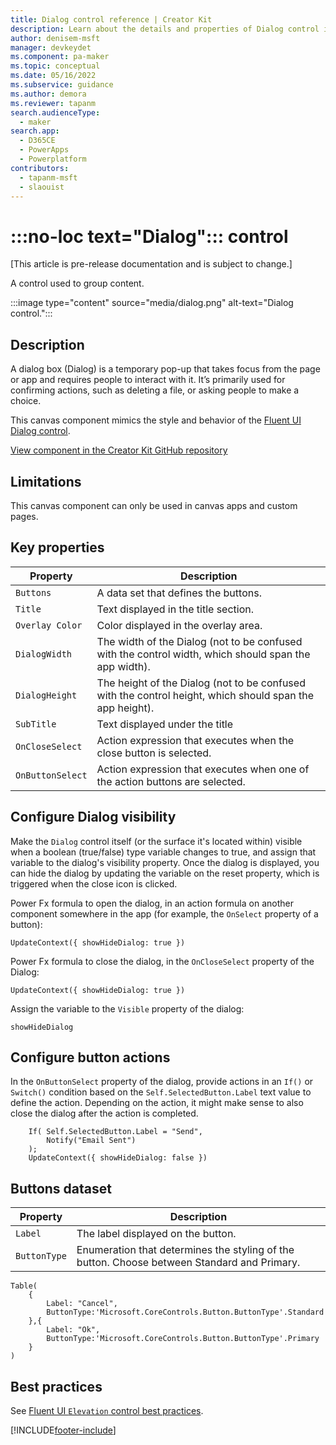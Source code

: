 ```yaml
---
title: Dialog control reference | Creator Kit
description: Learn about the details and properties of Dialog control in the Creator Kit.
author: denisem-msft
manager: devkeydet
ms.component: pa-maker
ms.topic: conceptual
ms.date: 05/16/2022
ms.subservice: guidance
ms.author: demora
ms.reviewer: tapanm
search.audienceType: 
  - maker
search.app: 
  - D365CE
  - PowerApps
  - Powerplatform
contributors:
  - tapanm-msft
  - slaouist
---
```

# :::no-loc text="Dialog"::: control

[This article is pre-release documentation and is subject to change.]

A control used to group content.

:::image type="content" source="media/dialog.png" alt-text="Dialog control.":::

## Description

A dialog box (Dialog) is a temporary pop-up that takes focus from the page or app and requires people to interact with it. It’s primarily used for confirming actions, such as deleting a file, or asking people to make a choice.

This canvas component mimics the style and behavior of the [Fluent UI Dialog control](https://developer.microsoft.com/fluentui#/controls/web/Dialog).

[View component in the Creator Kit GitHub repository](https://github.com/microsoft/powercat-creator-kit/tree/main/CreatorKitCore/SolutionPackage/CanvasApps/cat_powercatcomponentlibrary_0be3a_DocumentUri_msapp_src)

## Limitations

This canvas component can only be used in canvas apps and custom pages.

## Key properties

| Property | Description |
| -------- | ----------- |
| `Buttons` | A data set that defines the buttons. |
| `Title` | Text displayed in the title section. |
| `Overlay Color` | Color displayed in the overlay area. |
| `DialogWidth` | The width of the Dialog (not to be confused with the control width, which should span the app width). |
| `DialogHeight` | The height of the Dialog (not to be confused with the control height, which should span the app height). |
| `SubTitle` | Text displayed under the title |
| `OnCloseSelect` | Action expression that executes when the close button is selected. |
| `OnButtonSelect` | Action expression that executes when one of the action buttons are selected. |

## Configure Dialog visibility

Make the `Dialog` control itself (or the surface it's located within) visible when a boolean (true/false) type variable changes to true, and assign that variable to the dialog's visibility property. Once the dialog is displayed, you can hide the dialog by updating the variable on the reset property, which is triggered when the close icon is clicked.

Power Fx formula to open the dialog, in an action formula on another component somewhere in the app (for example, the `OnSelect` property of a button):

```powerapps-dot
UpdateContext({ showHideDialog: true })
```

Power Fx formula to close the dialog, in the `OnCloseSelect` property of the Dialog:

```powerapps-dot
UpdateContext({ showHideDialog: true })
```

Assign the variable to the `Visible` property of the dialog:

```powerapps-dot
showHideDialog
```

## Configure button actions

In the `OnButtonSelect` property of the dialog, provide actions in an `If()` or `Switch()` condition based on the `Self.SelectedButton.Label` text value to define the action. Depending on the action, it might make sense to also close the dialog after the action is completed.

```powerapps-dot
    If( Self.SelectedButton.Label = "Send", 
        Notify("Email Sent")
    );
    UpdateContext({ showHideDialog: false })
```

## Buttons dataset

| Property | Description |
| -------- | ----------- |
| `Label` | The label displayed on the button. |
| `ButtonType` | Enumeration that determines the styling of the button. Choose between Standard and Primary.|

```powerapps-dot
Table(
    {
        Label: "Cancel", 
        ButtonType:'Microsoft.CoreControls.Button.ButtonType'.Standard 
    },{
        Label: "Ok", 
        ButtonType:'Microsoft.CoreControls.Button.ButtonType'.Primary
    }
)
```

## Best practices

See [Fluent UI `Elevation` control best practices](https://developer.microsoft.com/fluentui#/styles/web/elevation).

[!INCLUDE[footer-include](../../includes/footer-banner.md)]